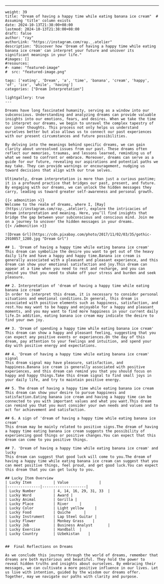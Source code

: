 ---
    weight: 39
    title: "Dream of having a happy time while eating banana ice cream"  # Assuming 'title' column exists
    date: 2024-10-13T21:38:00+08:00
    lastmod: 2024-10-13T21:38:00+08:00
    draft: false
    author: "ray"
    authorLink: "https://instagram.com/ray._.atelier"
    description: "Discover how 'Dream of having a happy time while eating banana ice cream' can interpret your future and uncover its significant meanings in your life."
    #images: []
    #resources:
    #- name: "featured-image"
    #  src: "featured-image.png"
    
    tags: ['eating', 'Dream', 'a', 'time', 'banana', 'cream', 'happy', 'of', 'ice', 'while', 'having']
    categories: ["Dream Interpretation"]
    
    lightgallery: true
    ---
    
    Dreams have long fascinated humanity, serving as a window into our subconscious. Understanding and analyzing dreams can provide valuable insights into our emotions, fears, and desires. When we take the time to interpret our dreams, we begin to unravel the complex tapestry of our inner thoughts. This process not only helps us understand ourselves better but also allows us to connect our past experiences with our present circumstances and future possibilities.
    
    By delving into the meanings behind specific dreams, we can gain clarity about unresolved issues from our past. These dreams often reflect our memories, traumas, and lessons learned, reminding us of what we need to confront or embrace. Moreover, dreams can serve as a guide for our future, revealing our aspirations and potential paths we may take. They can provide warnings or encouragement, nudging us toward decisions that align with our true selves.
    
    Ultimately, dream interpretation is more than just a curious pastime; it is a profound practice that bridges our past, present, and future. By engaging with our dreams, we can unlock the hidden messages they carry, leading us toward greater self-awareness and personal growth.
    
    {{< admonition >}}
    Welcome to the realm of dreams, where I, [Ray](https://instagram.com/ray._.atelier), explore the intricacies of dream interpretation and meaning. Here, you’ll find insights that bridge the gap between your subconscious and conscious mind. Join me on a journey to uncover the hidden messages in your dreams.
    {{< /admonition >}}
    
    ![Dream Grl](https://cdn.pixabay.com/photo/2017/11/02/03/35/gothic-2910057_1280.jpg "Dream Grl")
    
    ## 1. 'Dream of having a happy time while eating banana ice cream'
    This dream can symbolize the desire you want to get out of the heavy daily life and have a happy and happy time.Banana ice cream is generally associated with a pleasant and pleasant experience, and this dream can show your emotional satisfaction and joy.This dream can appear at a time when you need to rest and recharge, and you can remind you that you need to shake off your stress and burden and seek pleasure.
    
    ## 2. Interpretation of 'dream of having a happy time while eating banana ice cream'
    In order to interpret this dream, it is necessary to consider personal situations and emotional conditions.In general, this dream is associated with positive elements such as happiness, satisfaction, and rest.You may want to be happy and enjoyable for a happy and pleasant moments, and you may want to find more happiness in your current daily life.In addition, eating banana ice cream may indicate the desire to find your own joy.
    
    ## 3. 'Dream of spending a happy time while eating banana ice cream'
    This dream can show a happy and pleasant feeling, suggesting that you can expect any positive events or experiences.On the day of this dream, pay attention to your feelings and intuition, and spend your day with positive energy and expectations.
    
    ## 4. 'Dream of having a happy time while eating banana ice cream' signal
    This dream signal may have pleasure, satisfaction, and happiness.Banana ice cream is generally associated with positive experiences, and this dream can remind you that you should focus on happy and happy things.Take this dream signal to find small joys in your daily life, and try to maintain positive energy.
    
    ## 5. The dream of having a happy time while eating banana ice cream
    This dream can show your desire to pursue happiness and satisfaction.Eating banana ice cream and having a happy time can be connected to you with important values and what you want.This dream can remind you that you must consider your own needs and values and to act for achievement and satisfaction.
    
    ## 6. A sign of 'dream of having a happy time while eating banana ice cream'
    This dream may be mainly related to positive signs.The dream of having a happy time eating banana ice cream suggests the possibility of experiencing good things or positive changes.You can expect that this dream can come to you positive things.
    
    ## 7. 'Dream of having a happy time while eating banana ice cream' and lucky
    This dream can suggest that good luck will come to you.The dream of having a happy time while eating banana ice cream can suggest that you can meet positive things, feel proud, and get good luck.You can expect this dream that you can get lucky to you.
    
    ## Lucky Item Overview
    | Lucky Item          | Value              |
    |---------------|--------------------|
    | Lucky Number        | 4, 14, 16, 29, 31, 33  |
    | Lucky Word          | Award |
    | Lucky Animal        | Gorilla |
    | Lucky Place         | River     |
    | Lucky Color         | Light yellow     |
    | Lucky Food          | Quiche      |
    | Lucky Instrument    | Lap Steel Guitar |
    | Lucky Flower        | Monkey Grass    |
    | Lucky Job           | Business Analyst       |
    | Lucky Exercise      | Handball  |
    | Lucky Country       | Uzbekistan    |
    
    
    ##  Final Reflections on Dreams
    
    As we conclude this journey through the world of dreams, remember that dreams are both mysterious and beautiful. They hold the power to reveal hidden truths and insights about ourselves. By embracing their messages, we can cultivate a more positive influence in our lives. Let us live with intention, guided by the wisdom our dreams offer. Together, may we navigate our paths with clarity and purpose.
    